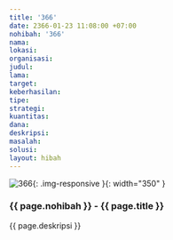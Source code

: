 ```yaml
---
title: '366'
date: 2366-01-23 11:08:00 +07:00
nohibah: '366'
nama: 
lokasi: 
organisasi: 
judul: 
lama: 
target: 
keberhasilan: 
tipe: 
strategi: 
kuantitas: 
dana: 
deskripsi: 
masalah: 
solusi: 
layout: hibah
---
```


![366](/static/img/hibahcms/366.png){: .img-responsive }{: width="350" }

### {{ page.nohibah }} - {{ page.title }}

{{ page.deskripsi }}
